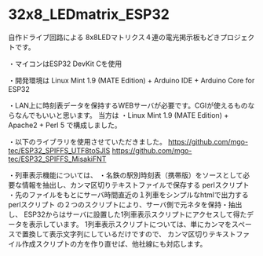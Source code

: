 # 32x8_LEDmatrix_ESP32
自作ドライブ回路による 8x8LEDマトリクス４連の電光掲示板もどきプロジェクトです。

・マイコンはESP32 DevKit Cを使用

・開発環境は Linux Mint 1.9 (MATE Edition) + Arduino IDE + Arduino Core for ESP32

・LAN上に時刻表データを保持するWEBサーバが必要です。CGIが使えるものならなんでもいいと思います。
  当方は
    ・Linux Mint 1.9 (MATE Edition) + Apache2 + Perl 5
  で構成しました。
  
・以下のライブラリを使用させていただきました。
  https://github.com/mgo-tec/ESP32_SPIFFS_UTF8toSJIS
  https://github.com/mgo-tec/ESP32_SPIFFS_MisakiFNT
  
・列車表示機能については、
   ・名鉄の駅別時刻表（携帯版）をソースとして必要な情報を抽出し、カンマ区切りテキストファイルで保存する perlスクリプト
   ・先のファイルをもとにサーバ時間直近の１列車をシンプルなhtmlで出力する perlスクリプト
   の２つのスクリプトにより、サーバ側で元ネタを保持・抽出し、
   ESP32からはサーバに設置した1列車表示スクリプトにアクセスして得たデータを表示しています。
   1列車表示スクリプトについては、単にカンマをスペースで置換して表示文字列にしているだけですので、
   カンマ区切りテキストファイル作成スクリプトの方を作り直せば、他社線にも対応します。
